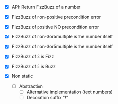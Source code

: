- [X] API: Return FizzBuzz of a number


- [x] FizzBuzz of non-positive precondition error
- [x] FizzBuzz of positive NO precondition error

 
- [x] FizzBuzz of non-3or5multiple is the number itself
- [x] FizzBuzz of non-3or5multiple is the number itself
- [x] FizzBuzz of 3 is Fizz
- [x] FizzBuzz of 5 is Buzz


- [x] Non static
  - [ ] Abstraction
    - [ ] Alternative implementation (text numbers)
    - [ ] Decoration suffix "!"
